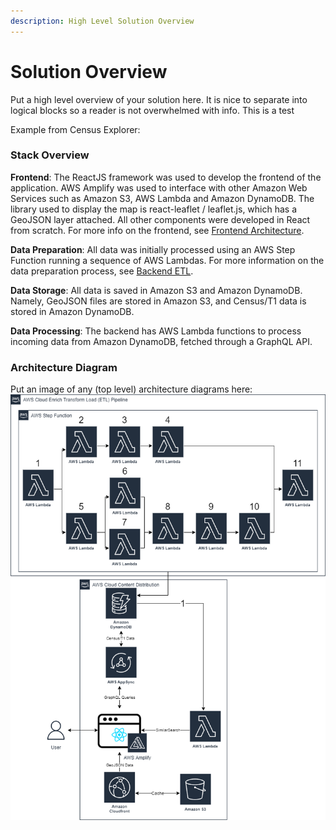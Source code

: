 ```yaml
---
description: High Level Solution Overview
---
```


# Solution Overview

Put a high level overview of your solution here. It is nice to separate into logical blocks so a reader is not overwhelmed with info. This is a test

Example from Census Explorer:

### Stack Overview

**Frontend**: The ReactJS framework was used to develop the frontend of the application. AWS Amplify was used to interface with other Amazon Web Services such as Amazon S3, AWS Lambda and Amazon DynamoDB. The library used to display the map is react-leaflet / leaflet.js, which has a GeoJSON layer attached. All other components were developed in React from scratch. For more info on the frontend, see [Frontend Architecture](https://github.com/UBC-CIC/census-explorer/blob/master/docs/FrontendArchitecture.md).

**Data Preparation**: All data was initially processed using an AWS Step Function running a sequence of AWS Lambdas. For more information on the data preparation process, see [Backend ETL](https://github.com/UBC-CIC/census-explorer/blob/master/docs/BackendETL.md).

**Data Storage**: All data is saved in Amazon S3 and Amazon DynamoDB. Namely, GeoJSON files are stored in Amazon S3, and Census/T1 data is stored in Amazon DynamoDB.

**Data Processing**: The backend has AWS Lambda functions to process incoming data from Amazon DynamoDB, fetched through a GraphQL API.

### Architecture Diagram

Put an image of any (top level) architecture diagrams here:
![High Level Architecture](./assets/architecture_diagram.png)

